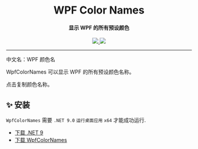 <h1 align="center">WPF Color Names</h1>
<h4 align="center">显示 WPF 的所有预设颜色</h4>

<p align="center">
  <a href="https://opensource.org/licenses/MIT">
    <img src="http://img.shields.io/badge/License-MIT-1e90ff?style=for-the-badge"/>
  </a>
  <a href="https://dotnet.microsoft.com">
    <img src="http://img.shields.io/badge/.NET-9.0-1e90ff?style=for-the-badge"/>
  </a>
</p>

---

中文名：WPF 颜色名

WpfColorNames 可以显示 WPF 的所有预设颜色名称。

点击复制颜色名称。

## ✨ 安装

`WpfColorNames` 需要 `.NET 9.0` `运行桌面应用` `x64` 才能成功运行.

- [下载 .NET 9](https://dotnet.microsoft.com/zh-cn/download/dotnet/latest/runtime)
- [下载 WpfColorNames](https://github.com/suoyukii/WpfColorNames/releases)